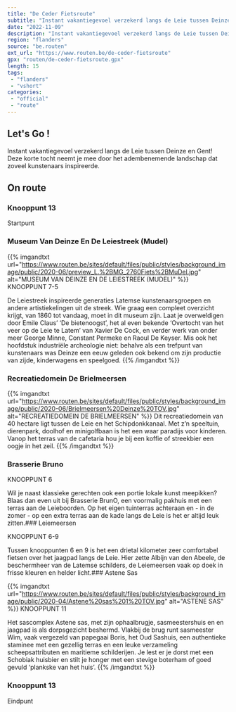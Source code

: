 ```yaml
---
title: "De Ceder Fietsroute"
subtitle: "Instant vakantiegevoel verzekerd langs de Leie tussen Deinze en Gent! Deze korte tocht neemt je mee door het adembenemende landschap dat zoveel kunstenaars inspireerde"
date: "2022-11-09"
description: "Instant vakantiegevoel verzekerd langs de Leie tussen Deinze en Gent! Deze korte tocht neemt je mee door het adembenemende landschap dat zoveel kunstenaars inspireerde"
region: "flanders"
source: "be.routen"
ext_url: "https://www.routen.be/de-ceder-fietsroute"
gpx: "routen/de-ceder-fietsroute.gpx"
length: 15
tags:
 - "flanders"
 - "vshort"
categories:
 - "official"
 - "route"
---
```


## Let's Go ! 

Instant vakantiegevoel verzekerd langs de Leie tussen Deinze en Gent! Deze korte tocht neemt je mee door het adembenemende landschap dat zoveel kunstenaars inspireerde.

## On route

### Knooppunt 13 

Startpunt

### Museum Van Deinze En De Leiestreek (Mudel)

{{% imgandtxt url="https://www.routen.be/sites/default/files/public/styles/background_image/public/2020-06/preview_L.%2BMG_2760Fiets%2BMuDel.jpg" alt="MUSEUM VAN DEINZE EN DE LEIESTREEK (MUDEL)" %}}
KNOOPPUNT 7-5

De Leiestreek inspireerde generaties Latemse kunstenaarsgroepen en andere artistiekelingen uit de streek. Wie graag een compleet overzicht krijgt, van 1860 tot vandaag, moet in dit museum zijn. Laat je overweldigen door Emile Claus’ ‘De bietenoogst’, het al even bekende ‘Overtocht van het veer op de Leie te Latem’ van Xavier De Cock, en verder werk van onder meer George Minne, Constant Permeke en Raoul De Keyser. Mis ook het hoofdstuk industriële archeologie niet: behalve als een trefpunt van kunstenaars was Deinze een eeuw geleden ook bekend om zijn productie van zijde, kinderwagens en speelgoed.
{{% /imgandtxt %}}

### Recreatiedomein De Brielmeersen

{{% imgandtxt url="https://www.routen.be/sites/default/files/public/styles/background_image/public/2020-06/Brielmeersen%20Deinze%20TOV.jpg" alt="RECREATIEDOMEIN DE BRIELMEERSEN" %}}
Dit recreatiedomein van 40 hectare ligt tussen de Leie en het Schipdonkkanaal. Met z’n speeltuin, dierenpark, doolhof en minigolfbaan is het een waar paradijs voor kinderen. Vanop het terras van de cafetaria hou je bij een koffie of streekbier een oogje in het zeil.
{{% /imgandtxt %}}

### Brasserie Bruno 

KNOOPPUNT 6

Wil je naast klassieke gerechten ook een portie lokale kunst meepikken? Blaas dan even uit bij Brasserie BrunO, een voormalig pakhuis met een terras aan de Leieboorden. Op het eigen tuinterras achteraan en - in de zomer - op een extra terras aan de kade langs de Leie is het er altijd leuk zitten.### Leiemeersen

KNOOPPUNT 6-9

Tussen knooppunten 6 en 9 is het een drietal kilometer zeer comfortabel fietsen over het jaagpad langs de Leie. Hier zette Albijn van den Abeele, de beschermheer van de Latemse schilders, de Leiemeersen vaak op doek in frisse kleuren en helder licht.### Astene Sas

{{% imgandtxt url="https://www.routen.be/sites/default/files/public/styles/background_image/public/2020-04/Astene%20sas%201%20TOV.jpg" alt="ASTENE SAS" %}}
KNOOPPUNT 11

Het sascomplex Astene sas, met zijn ophaalbrugje, sasmeestershuis en en jaagpad is als dorpsgezicht beshermd. Vlakbij de brug runt sasmeester Wim, vaak vergezeld van papegaai Boris, het Oud Sashuis, een authentieke staminee met een gezellig terras en een leuke verzameling scheepsattributen en maritieme schilderijen. Je lest er je dorst met een Schobiak huisbier en stilt je honger met een stevige boterham of goed gevuld ‘plankske van het huis’.
{{% /imgandtxt %}}

### Knooppunt 13

Eindpunt


